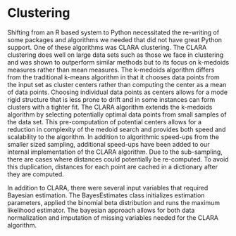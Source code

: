 # Clustering
Shifting from an R based system to Python necessitated the re-writing
of some packages and algorithms we needed that did not have great Python
support. One of these algorithms was CLARA clustering. The CLARA
clustering does well on large data sets such as those we face in
clustering and was shown to outperform similar methods but to its
focus on k-medoids measures rather than mean measures. The k-medoids
algorithm differs from the traditional k-means algorithm in that it
chooses data points from the input set as cluster centers rather than
computing the center as a mean of data points. Choosing individual data
points as centers allows for a mode rigid structure that is less prone
to drift and in some instances can form clusters with a tighter fit.
The CLARA algorithm extends the k-medoids algorithm by selecting
potentially optimal data points from small samples of the data set.
This pre-computation of potential centers allows for a reduction in
complexity of the medoid search and provides both speed and scalability
to the algorithm. In addition to algorithmic speed-ups from the smaller
sized sampling, additional speed-ups have been added to our internal
implementation of the CLARA algorithm. Due to the sub-sampling, there
are cases where distances could potentially be re-computed. To avoid
this duplication, distances for each point are cached in a dictionary
after they are computed.

In addition to CLARA, there were several input variables that required
Bayesian estimation. The BayesEstimates class initializes estimation parameters,
applied the binomial beta distribution and runs the maximum likelihood estimator.
The bayesian approach allows for both data normalization and imputation of missing variables
needed for the CLARA algorithm.
